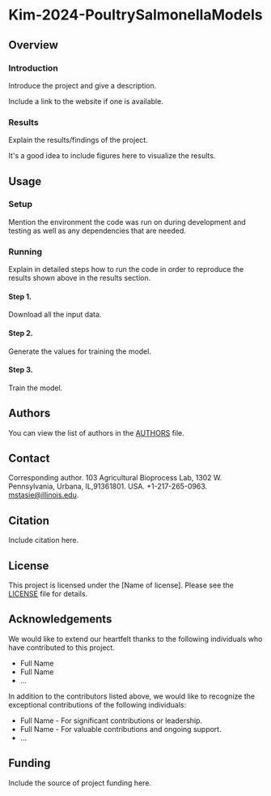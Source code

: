 # Kim-2024-PoultrySalmonellaModels

## Overview
### Introduction
Introduce the project and give a description.

Include a link to the website if one is available.

### Results
Explain the results/findings of the project.

It's a good idea to include figures here to visualize the results.

## Usage
### Setup
Mention the environment the code was run on during development and testing as well as any dependencies that are needed.

### Running
Explain in detailed steps how to run the code in order to reproduce the results shown above in the results section.

#### Step 1.
Download all the input data.

#### Step 2.
Generate the values for training the model.

#### Step 3.
Train the model.

## Authors
You can view the list of authors in the [AUTHORS](/AUTHORS) file.

## Contact
Corresponding author. 103 Agricultural Bioprocess Lab, 1302 W. Pennsylvania, Urbana, IL,91361801. USA. +1-217-265-0963. [mstasie@illinois.edu](mailto:mstasie@illinois.edu).

## Citation
Include citation here.

## License
This project is licensed under the [Name of license]. Please see the [LICENSE](/LICENSE) file for details.

## Acknowledgements
We would like to extend our heartfelt thanks to the following individuals who have contributed to this project.
* Full Name
* Full Name
* ...

In addition to the contributors listed above, we would like to recognize the exceptional contributions of the following individuals:
* Full Name - For significant contributions or leadership.
* Full Name - For valuable contributions and ongoing support.
* ...

## Funding
Include the source of project funding here.
